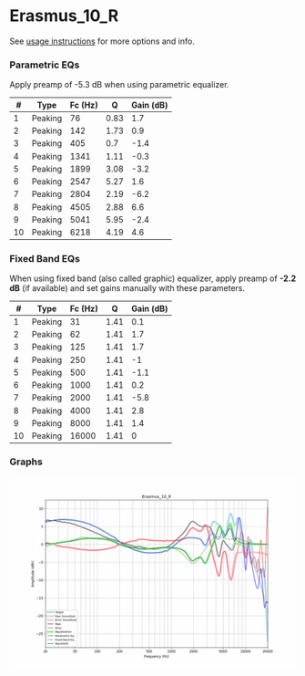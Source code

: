 # Erasmus_10_R
See [usage instructions](https://github.com/jaakkopasanen/AutoEq#usage) for more options and info.

### Parametric EQs
Apply preamp of -5.3 dB when using parametric equalizer.

|   # | Type    |   Fc (Hz) |    Q |   Gain (dB) |
|-----|---------|-----------|------|-------------|
|   1 | Peaking |        76 | 0.83 |         1.7 |
|   2 | Peaking |       142 | 1.73 |         0.9 |
|   3 | Peaking |       405 | 0.7  |        -1.4 |
|   4 | Peaking |      1341 | 1.11 |        -0.3 |
|   5 | Peaking |      1899 | 3.08 |        -3.2 |
|   6 | Peaking |      2547 | 5.27 |         1.6 |
|   7 | Peaking |      2804 | 2.19 |        -6.2 |
|   8 | Peaking |      4505 | 2.88 |         6.6 |
|   9 | Peaking |      5041 | 5.95 |        -2.4 |
|  10 | Peaking |      6218 | 4.19 |         4.6 |

### Fixed Band EQs
When using fixed band (also called graphic) equalizer, apply preamp of **-2.2 dB** (if available) and set gains manually with these parameters.

|   # | Type    |   Fc (Hz) |    Q |   Gain (dB) |
|-----|---------|-----------|------|-------------|
|   1 | Peaking |        31 | 1.41 |         0.1 |
|   2 | Peaking |        62 | 1.41 |         1.7 |
|   3 | Peaking |       125 | 1.41 |         1.7 |
|   4 | Peaking |       250 | 1.41 |        -1   |
|   5 | Peaking |       500 | 1.41 |        -1.1 |
|   6 | Peaking |      1000 | 1.41 |         0.2 |
|   7 | Peaking |      2000 | 1.41 |        -5.8 |
|   8 | Peaking |      4000 | 1.41 |         2.8 |
|   9 | Peaking |      8000 | 1.41 |         1.4 |
|  10 | Peaking |     16000 | 1.41 |         0   |

### Graphs
![](./Erasmus_10_R.png)
